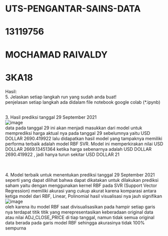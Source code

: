 # UTS-PENGANTAR-SAINS-DATA
# 13119756<br>
# MOCHAMAD RAIVALDY<br>
# 3KA18<br>

Hasil:<br>
5. Jelaskan setiap langkah run yang sudah anda buat!<br>
penjelasan setiap langkah ada didalam file notebook google colab (*.ipynb)<br>

<br>3. Hasil prediksi tanggal 29 September 2021<br>
![image](https://user-images.githubusercontent.com/104556171/171327237-32f4e8bc-4a6b-463c-9c7d-2df7fdfa76d9.png)<br>
data pada tanggal 29 ini akan menjadi masukkan dari model untuk memprediksi harga aktual nya pada tanggal 29 sebelumnya yaitu USD DOLLAR 2690.419922 lalu didapatkan hasil model yang tampaknya memiliki performa terbaik adalah model RBF SVR. Model ini memperkirakan nilai USD DOLLAR 2669.13451364 ketika harga sebenarnya adalah USD DOLLAR 2690.419922 , jadi hanya turun sekitar USD DOLLAR 21
<br>
<br>

<br>4. Model terbaik untuk menentukan prediksi tanggal 29 September 2021<br>
seperti yang dapat dilihat bahwa dapat dikatakan untuk dilakukan prediksi saham yaitu dengan menggunakan kernel RBF pada SVR (Support Vector Regression) memiliki akurasi yang cukup akurat karena komparasi antara ketiga model dari RBF, Linear, Polinomial hasil visualisasi nya jauh signifikan <br>
![image](https://user-images.githubusercontent.com/104556171/171327508-64f651f1-cd36-4bfa-b7cf-c92308d78915.png)<br>
oleh karena itu model RBF saat divisualisasikan pada hampir setiap garis nya terdapat titik titik yang merepresentasikan keberadaan original data atau nilai ADJ_CLOSE_PRICE di tiap tanggal, namun tidak semua original data berada pada garis model RBF sehingga akurasinya tidak 100% sempurna <br>
<br>
